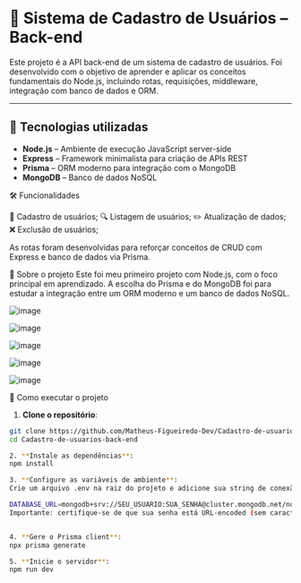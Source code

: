# 📘 Sistema de Cadastro de Usuários – Back-end

Este projeto é a API back-end de um sistema de cadastro de usuários. Foi desenvolvido com o objetivo de aprender e aplicar os conceitos fundamentais do Node.js, incluindo rotas, requisições, middleware, integração com banco de dados e ORM.

---

## 🚀 Tecnologias utilizadas

- **Node.js** – Ambiente de execução JavaScript server-side
- **Express** – Framework minimalista para criação de APIs REST
- **Prisma** – ORM moderno para integração com o MongoDB
- **MongoDB** – Banco de dados NoSQL


🛠 Funcionalidades

📄 Cadastro de usuários;
🔍 Listagem de usuários;
✏️ Atualização de dados;
❌ Exclusão de usuários;

As rotas foram desenvolvidas para reforçar conceitos de CRUD com Express e banco de dados via Prisma.

🧠 Sobre o projeto
Este foi meu primeiro projeto com Node.js, com o foco principal em aprendizado. A escolha do Prisma e do MongoDB foi para estudar a integração entre um ORM moderno e um banco de dados NoSQL.

![image](https://github.com/user-attachments/assets/d2510a89-fc84-4a3e-b725-1be1ec17934a)

![image](https://github.com/user-attachments/assets/737ec900-1687-4b66-aa95-3f5400fcb231)

![image](https://github.com/user-attachments/assets/d0e419f6-105c-4051-bc26-26a2ad1b2521)

![image](https://github.com/user-attachments/assets/04063c8d-70af-40f5-8ba9-234149c64781)

![image](https://github.com/user-attachments/assets/e31e0ff2-5d5c-4304-9542-754f74ed7e98)

🚀 Como executar o projeto

1. **Clone o repositório**:

```bash
git clone https://github.com/Matheus-Figueiredo-Dev/Cadastro-de-usuarios-back-end.git
cd Cadastro-de-usuarios-back-end

2. **Instale as dependências**:
npm install

3. **Configure as variáveis de ambiente**:
Crie um arquivo .env na raiz do projeto e adicione sua string de conexão do MongoDB:

DATABASE_URL=mongodb+srv://SEU_USUARIO:SUA_SENHA@cluster.mongodb.net/nome-do-banco
Importante: certifique-se de que sua senha está URL-encoded (sem caracteres especiais não escapados, como @ ou #).


4. **Gere o Prisma client**:
npx prisma generate

5. **Inicie o servidor**:
npm run dev
